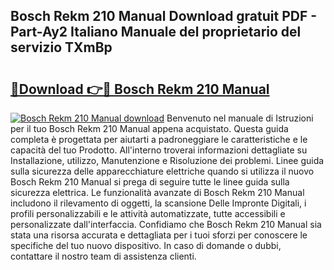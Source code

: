## Bosch Rekm 210 Manual Download gratuit PDF - Part-Ay2 Italiano Manuale del proprietario del servizio TXmBp

# <h2><a href="http://dfekr1f.blite.top/?on=Bosch+Rekm+210+Manual">🔗Download 👉🔴 Bosch Rekm 210 Manual</a></h2>

[![Bosch Rekm 210 Manual download](https://i.imgur.com/lujVjoI.png)](http://dfekr1f.blite.top/?on=Bosch+Rekm+210+Manual)
Benvenuto nel manuale di Istruzioni per il tuo Bosch Rekm 210 Manual appena acquistato. Questa guida completa è progettata per aiutarti a padroneggiare le caratteristiche e le capacità del tuo Prodotto. All'interno troverai informazioni dettagliate su Installazione, utilizzo, Manutenzione e Risoluzione dei problemi. Linee guida sulla sicurezza delle apparecchiature elettriche quando si utilizza il nuovo Bosch Rekm 210 Manual si prega di seguire tutte le linee guida sulla sicurezza elettrica. Le funzionalità avanzate di Bosch Rekm 210 Manual includono il rilevamento di oggetti, la scansione Delle Impronte Digitali, i profili personalizzabili e le attività automatizzate, tutte accessibili e personalizzate dall'interfaccia. Confidiamo che Bosch Rekm 210 Manual sia stata una risorsa accurata e dettagliata per i tuoi sforzi per conoscere le specifiche del tuo nuovo dispositivo. In caso di domande o dubbi, contattare il nostro team di assistenza clienti.
